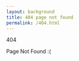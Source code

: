 ```yaml
---
layout: background
title: 404 page not found
permalink: /404.html
---
```


<div class="error-content">
  <p class="error-number">404</p>
  <p class="error-text">Page Not Found :(</p>
</div>